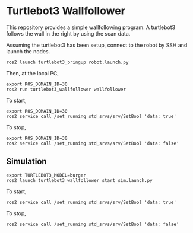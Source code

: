 # Turtlebot3 Wallfollower

This repository provides a simple wallfollowing program.
A turtlebot3 follows the wall in the right by using the scan data.

Assuming the turtlebot3 has been setup, connect to the robot by SSH and launch
the nodes.
```
ros2 launch turtlebot3_bringup robot.launch.py
```

Then, at the local PC,
```
export ROS_DOMAIN_ID=30
ros2 run turtlebot3_wallfollower wallfollower
```

To start,
```
export ROS_DOMAIN_ID=30
ros2 service call /set_running std_srvs/srv/SetBool 'data: true'
```

To stop,
```
export ROS_DOMAIN_ID=30
ros2 service call /set_running std_srvs/srv/SetBool 'data: false'
```

## Simulation

```
export TURTLEBOT3_MODEL=burger
ros2 launch turtlebot3_wallfollower start_sim.launch.py
```

To start,
```
ros2 service call /set_running std_srvs/srv/SetBool 'data: true'
```

To stop,
```
ros2 service call /set_running std_srvs/srv/SetBool 'data: false'
```
